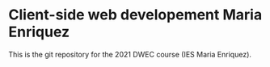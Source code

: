 # Client-side web developement Maria Enriquez

This is the git repository for the 2021 DWEC course (IES Maria Enriquez).
